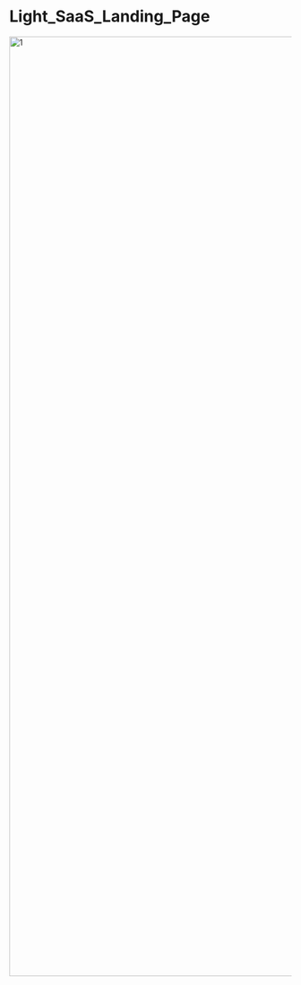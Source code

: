 # Light_SaaS_Landing_Page
<img width="1679" alt="1" src="https://github.com/user-attachments/assets/8af0a188-bc1b-4d5e-8f15-fdbdc9522db7">